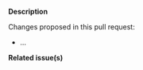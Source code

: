 <!--   Thank you for your contribution. Before you submit the pull request:
1. Follow contributing guidelines, templates, the recommended Git workflow, and any related documentation.
2. Test your changes and attach their results to the pull request.
3. Update the relevant documentation.
-->

**Description**

Changes proposed in this pull request:

- ...

**Related issue(s)**

<!-- If you refer to a particular issue, provide its number. For example, `Resolves #123`, `Fixes #43`, or `See also #33`. -->
